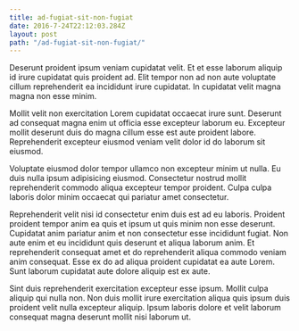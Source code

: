 ```yaml
---
title: ad-fugiat-sit-non-fugiat
date: 2016-7-24T22:12:03.284Z
layout: post
path: "/ad-fugiat-sit-non-fugiat/"
---
```


Deserunt proident ipsum veniam cupidatat velit. Et et esse laborum aliquip id irure cupidatat quis proident ad. Elit tempor non ad non aute voluptate cillum reprehenderit ea incididunt irure cupidatat. In cupidatat velit magna magna non esse minim.

Mollit velit non exercitation Lorem cupidatat occaecat irure sunt. Deserunt ad consequat magna enim ut officia esse excepteur laborum eu. Excepteur mollit deserunt duis do magna cillum esse est aute proident labore. Reprehenderit excepteur eiusmod veniam velit dolor id do laborum sit eiusmod.

Voluptate eiusmod dolor tempor ullamco non excepteur minim ut nulla. Eu duis nulla ipsum adipisicing eiusmod. Consectetur nostrud mollit reprehenderit commodo aliqua excepteur tempor proident. Culpa culpa laboris dolor minim occaecat qui pariatur amet consectetur.

Reprehenderit velit nisi id consectetur enim duis est ad eu laboris. Proident proident tempor anim ea quis et ipsum ut quis minim non esse deserunt. Cupidatat anim pariatur anim et non consectetur esse incididunt fugiat. Non aute enim et eu incididunt quis deserunt et aliqua laborum anim. Et reprehenderit consequat amet et do reprehenderit aliqua commodo veniam anim consequat. Esse ex do ad aliqua proident cupidatat ea aute Lorem. Sunt laborum cupidatat aute dolore aliquip est ex aute.

Sint duis reprehenderit exercitation excepteur esse ipsum. Mollit culpa aliquip qui nulla non. Non duis mollit irure exercitation aliqua quis ipsum duis proident velit nulla excepteur aliquip. Ipsum laboris dolore et velit laborum consequat magna deserunt mollit nisi laborum ut.